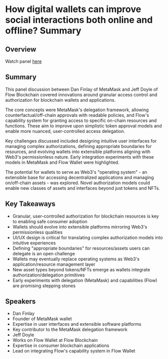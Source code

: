 # How digital wallets can improve social interactions both online and offline?  Summary

## Overview
Watch panel [here](https://streameth.org/edge_city/watch?session=6728dcbaf861dff095114f65)

## Summary
This panel discussion between Dan Finlay of MetaMask and Jeff Doyle of Flow Blockchain covered innovations around granular access control and authorization for blockchain wallets and applications. 

The core concepts were MetaMask's delegation framework, allowing counterfactual/off-chain approvals with readable policies, and Flow's capability system for granting access to specific on-chain resources and functions. These aim to improve upon simplistic token approval models and enable more nuanced, user-controlled access delegation.

Key challenges discussed included designing intuitive user interfaces for managing complex authorizations, defining appropriate boundaries for resources, and evolving wallets into extensible platforms aligning with Web3's permissionless nature. Early integration experiments with these models in MetaMask and Flow Wallet were highlighted.

The potential for wallets to serve as Web3's "operating system" - an extensible base for accessing decentralized applications and managing on/off-chain assets - was explored. Novel authorization models could enable new classes of assets and interfaces beyond just tokens and NFTs.

## Key Takeaways
- Granular, user-controlled authorization for blockchain resources is key to enabling safe consumer adoption
- Wallets should evolve into extensible platforms mirroring Web3's permissionless qualities
- UI/UX design is critical for translating complex authorization models into intuitive experiences
- Defining "appropriate boundaries" for resources/assets users can delegate is an open challenge
- Wallets may eventually replace operating systems as Web3's application/resource management layer
- New asset types beyond tokens/NFTs emerge as wallets integrate authorization/delegation primitives
- Early experiments with delegation (MetaMask) and capabilities (Flow) are promising stepping stones

## Speakers
- Dan Finlay
- Founder of MetaMask wallet
- Expertise in user interfaces and extensible software platforms
- Key contributor to the MetaMask delegation framework
- Jeff Doyle
- Works on Flow Wallet at Flow Blockchain
- Expertise in consumer blockchain applications
- Lead on integrating Flow's capability system in Flow Wallet

